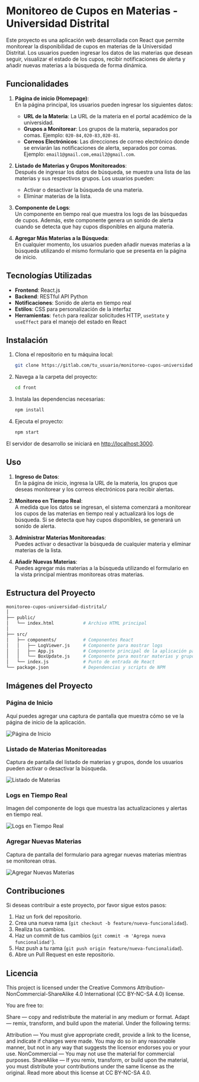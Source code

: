 # Monitoreo de Cupos en Materias - Universidad Distrital

Este proyecto es una aplicación web desarrollada con React que permite monitorear la disponibilidad de cupos en materias de la Universidad Distrital. Los usuarios pueden ingresar los datos de las materias que desean seguir, visualizar el estado de los cupos, recibir notificaciones de alerta y añadir nuevas materias a la búsqueda de forma dinámica.

## Funcionalidades

1. **Página de inicio (Homepage)**:  
   En la página principal, los usuarios pueden ingresar los siguientes datos:
   - **URL de la Materia**: La URL de la materia en el portal académico de la universidad.
   - **Grupos a Monitorear**: Los grupos de la materia, separados por comas. Ejemplo: `020-84,020-83,020-81`.
   - **Correos Electrónicos**: Las direcciones de correo electrónico donde se enviarán las notificaciones de alerta, separados por comas. Ejemplo: `email1@gmail.com,email2@gmail.com`.

2. **Listado de Materias y Grupos Monitoreados**:  
   Después de ingresar los datos de búsqueda, se muestra una lista de las materias y sus respectivos grupos. Los usuarios pueden:
   - Activar o desactivar la búsqueda de una materia.
   - Eliminar materias de la lista.

3. **Componente de Logs**:  
   Un componente en tiempo real que muestra los logs de las búsquedas de cupos. Además, este componente genera un sonido de alerta cuando se detecta que hay cupos disponibles en alguna materia.

4. **Agregar Más Materias a la Búsqueda**:  
   En cualquier momento, los usuarios pueden añadir nuevas materias a la búsqueda utilizando el mismo formulario que se presenta en la página de inicio.

## Tecnologías Utilizadas

- **Frontend**: React.js
- **Backend**: RESTful API Python
- **Notificaciones**: Sonido de alerta en tiempo real
- **Estilos**: CSS para personalización de la interfaz
- **Herramientas**: `fetch` para realizar solicitudes HTTP, `useState` y `useEffect` para el manejo del estado en React

## Instalación

1. Clona el repositorio en tu máquina local:
   ```bash
   git clone https://gitlab.com/tu_usuario/monitoreo-cupos-universidad-distrital.git
   ```
   
2. Navega a la carpeta del proyecto:
   ```bash
   cd front
   ```

3. Instala las dependencias necesarias:
   ```bash
   npm install
   ```

4. Ejecuta el proyecto:
   ```bash
   npm start
   ```

El servidor de desarrollo se iniciará en [http://localhost:3000](http://localhost:3000).

## Uso

1. **Ingreso de Datos**:  
   En la página de inicio, ingresa la URL de la materia, los grupos que deseas monitorear y los correos electrónicos para recibir alertas.
   
2. **Monitoreo en Tiempo Real**:  
   A medida que los datos se ingresan, el sistema comenzará a monitorear los cupos de las materias en tiempo real y actualizará los logs de búsqueda. Si se detecta que hay cupos disponibles, se generará un sonido de alerta.

3. **Administrar Materias Monitoreadas**:  
   Puedes activar o desactivar la búsqueda de cualquier materia y eliminar materias de la lista.

4. **Añadir Nuevas Materias**:  
   Puedes agregar más materias a la búsqueda utilizando el formulario en la vista principal mientras monitoreas otras materias.

## Estructura del Proyecto

```bash
monitoreo-cupos-universidad-distrital/
│
├── public/
│   └── index.html           # Archivo HTML principal
│
├── src/
│   ├── components/          # Componentes React
│   │   ├── LogViewer.js     # Componente para mostrar logs
│   │   ├── App.js           # Componente principal de la aplicación para ingresar los datos de búsqueda
│   │   └── BoxUpdate.js     # Componente para mostrar materias y grupos
│   └── index.js             # Punto de entrada de React
└── package.json             # Dependencias y scripts de NPM
```

## Imágenes del Proyecto

### Página de Inicio

Aquí puedes agregar una captura de pantalla que muestra cómo se ve la página de inicio de la aplicación.

![Página de Inicio](./assets/imagen_inicio.png)

### Listado de Materias Monitoreadas

Captura de pantalla del listado de materias y grupos, donde los usuarios pueden activar o desactivar la búsqueda.

![Listado de Materias](./assets/imagen_listado_materias.png)

### Logs en Tiempo Real

Imagen del componente de logs que muestra las actualizaciones y alertas en tiempo real.

![Logs en Tiempo Real](./assets/imagen_logs.png)

### Agregar Nuevas Materias

Captura de pantalla del formulario para agregar nuevas materias mientras se monitorean otras.

![Agregar Nuevas Materias](./assets/imagen_agregar_materias.png)

## Contribuciones

Si deseas contribuir a este proyecto, por favor sigue estos pasos:

1. Haz un fork del repositorio.
2. Crea una nueva rama (`git checkout -b feature/nueva-funcionalidad`).
3. Realiza tus cambios.
4. Haz un commit de tus cambios (`git commit -m 'Agrega nueva funcionalidad'`).
5. Haz push a tu rama (`git push origin feature/nueva-funcionalidad`).
6. Abre un Pull Request en este repositorio.

## Licencia

This project is licensed under the Creative Commons Attribution-NonCommercial-ShareAlike 4.0 International (CC BY-NC-SA 4.0) license.

You are free to:

Share — copy and redistribute the material in any medium or format.
Adapt — remix, transform, and build upon the material.
Under the following terms:

Attribution — You must give appropriate credit, provide a link to the license, and indicate if changes were made. You may do so in any reasonable manner, but not in any way that suggests the licensor endorses you or your use.
NonCommercial — You may not use the material for commercial purposes.
ShareAlike — If you remix, transform, or build upon the material, you must distribute your contributions under the same license as the original.
Read more about this license at CC BY-NC-SA 4.0.
